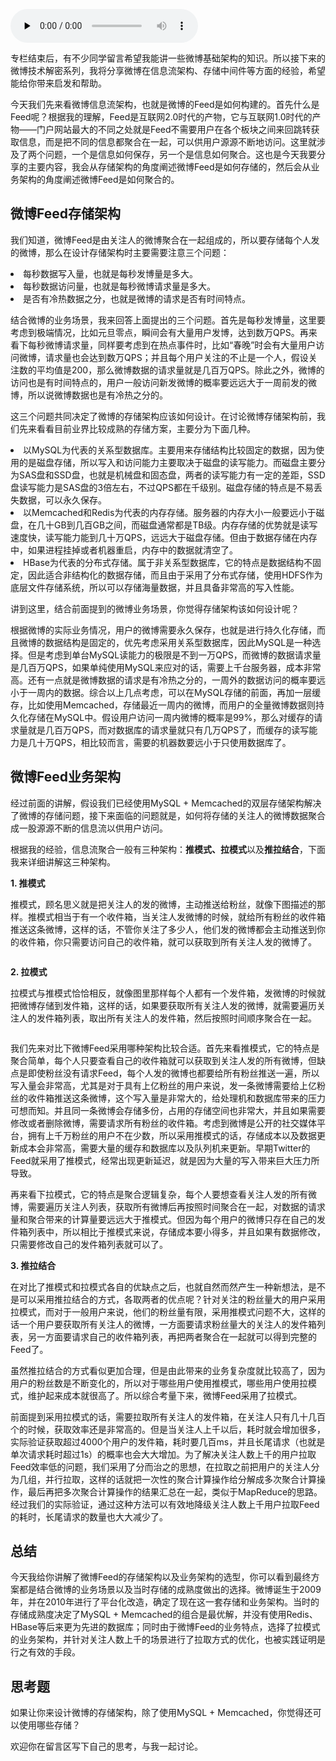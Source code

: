 <audio id="audio" title="微博技术解密（上） | 微博信息流是如何实现的？" controls="" preload="none"><source id="mp3" src="https://static001.geekbang.org/resource/audio/0a/83/0a17d693bce62d5def82675c65be8b83.mp3"></audio>

专栏结束后，有不少同学留言希望我能讲一些微博基础架构的知识。所以接下来的微博技术解密系列，我将分享微博在信息流架构、存储中间件等方面的经验，希望能给你带来启发和帮助。

今天我们先来看微博信息流架构，也就是微博的Feed是如何构建的。首先什么是Feed呢？根据我的理解，Feed是互联网2.0时代的产物，它与互联网1.0时代的产物——门户网站最大的不同之处就是Feed不需要用户在各个板块之间来回跳转获取信息，而是把不同的信息都聚合在一起，可以供用户源源不断地访问。这里就涉及了两个问题，一个是信息如何保存，另一个是信息如何聚合。这也是今天我要分享的主要内容，我会从存储架构的角度阐述微博Feed是如何存储的，然后会从业务架构的角度阐述微博Feed是如何聚合的。

## 微博Feed存储架构

我们知道，微博Feed是由关注人的微博聚合在一起组成的，所以要存储每个人发的微博，那么在设计存储架构时主要需要注意三个问题：

<li>
每秒数据写入量，也就是每秒发博量是多大。
</li>
<li>
每秒数据访问量，也就是每秒微博请求量是多大。
</li>
<li>
是否有冷热数据之分，也就是微博的请求是否有时间特点。
</li>

结合微博的业务场景，我来回答上面提出的三个问题。首先是每秒发博量，这里要考虑到极端情况，比如元旦零点，瞬间会有大量用户发博，达到数万QPS。再来看下每秒微博请求量，同样要考虑到在热点事件时，比如“春晚”时会有大量用户访问微博，请求量也会达到数万QPS；并且每个用户关注的不止是一个人，假设关注数的平均值是200，那么微博数据的请求量就是几百万QPS。除此之外，微博的访问也是有时间特点的，用户一般访问新发微博的概率要远远大于一周前发的微博，所以说微博数据也是有冷热之分的。

这三个问题共同决定了微博的存储架构应该如何设计。在讨论微博存储架构前，我们先来看看目前业界比较成熟的存储方案，主要分为下面几种。

<li>
以MySQL为代表的关系型数据库。主要用来存储结构比较固定的数据，因为使用的是磁盘存储，所以写入和访问能力主要取决于磁盘的读写能力。而磁盘主要分为SAS盘和SSD盘，也就是机械盘和固态盘，两者的读写能力有一定的差距，SSD盘读写能力是SAS盘的3倍左右，不过QPS都在千级别。磁盘存储的特点是不易丢失数据，可以永久保存。
</li>
<li>
以Memcached和Redis为代表的内存存储。服务器的内存大小一般要远小于磁盘，在几十GB到几百GB之间，而磁盘通常都是TB级。内存存储的优势就是读写速度快，读写能力能到几十万QPS，远远大于磁盘存储。但由于数据存储在内存中，如果进程挂掉或者机器重启，内存中的数据就清空了。
</li>
<li>
HBase为代表的分布式存储。属于非关系型数据库，它的特点是数据结构不固定，因此适合非结构化的数据存储，而且由于采用了分布式存储，使用HDFS作为底层文件存储系统，所以可以存储海量数据，并且具备非常高的写入性能。
</li>

讲到这里，结合前面提到的微博业务场景，你觉得存储架构该如何设计呢？

根据微博的实际业务情况，用户的微博需要永久保存，也就是进行持久化存储，而且微博的数据结构是固定的，优先考虑采用关系型数据库，因此MySQL是一种选择。但是考虑到单台MySQL读能力的极限是不到一万QPS，而微博的数据请求量是几百万QPS，如果单纯使用MySQL来应对的话，需要上千台服务器，成本非常高。还有一点就是微博数据的请求是有冷热之分的，一周外的数据访问的概率要远小于一周内的数据。综合以上几点考虑，可以在MySQL存储的前面，再加一层缓存，比如使用Memcached，存储最近一周内的微博，而用户的全量微博数据则持久化存储在MySQL中。假设用户访问一周内微博的概率是99%，那么对缓存的请求量就是几百万QPS，而对数据库的请求量就只有几万QPS了，而缓存的读写能力是几十万QPS，相比较而言，需要的机器数要远小于只使用数据库了。

## 微博Feed业务架构

经过前面的讲解，假设我们已经使用MySQL  +  Memcached的双层存储架构解决了微博的存储问题，接下来面临的问题就是，如何将存储的关注人的微博数据聚合成一股源源不断的信息流以供用户访问。

根据我的经验，信息流聚合一般有三种架构：**推模式、拉模式**以及**推拉结合**，下面我来详细讲解这三种架构。

**1. 推模式**

推模式，顾名思义就是把关注人的发的微博，主动推送给粉丝，就像下图描述的那样。推模式相当于有一个收件箱，当关注人发微博的时候，就给所有粉丝的收件箱推送这条微博，这样的话，不管你关注了多少人，他们发的微博都会主动推送到你的收件箱，你只需要访问自己的收件箱，就可以获取到所有关注人发的微博了。

<img src="https://static001.geekbang.org/resource/image/35/f3/355aefd37d002b5c0377c01b330b81f3.png" alt="">

**2. 拉模式**

拉模式与推模式恰恰相反，就像图里那样每个人都有一个发件箱，发微博的时候就把微博存储到发件箱，这样的话，如果要获取所有关注人发的微博，就需要遍历关注人的发件箱列表，取出所有关注人的发件箱，然后按照时间顺序聚合在一起。

<img src="https://static001.geekbang.org/resource/image/c2/1e/c2a9f7b3c71f58ad77dd185b7d045c1e.png" alt="">

我们先来对比下微博Feed采用哪种架构比较合适。首先来看推模式，它的特点是聚合简单，每个人只要查看自己的收件箱就可以获取到关注人发的所有微博，但缺点是即使粉丝没有请求Feed，每个人发的微博也都要给所有粉丝推送一遍，所以写入量会非常高，尤其是对于具有上亿粉丝的用户来说，发一条微博需要给上亿粉丝的收件箱推送这条微博，这个写入量是非常大的，给处理机和数据库带来的压力可想而知。并且同一条微博会存储多份，占用的存储空间也非常大，并且如果需要修改或者删除微博，需要请求所有粉丝的收件箱。考虑到微博是公开的社交媒体平台，拥有上千万粉丝的用户不在少数，所以采用推模式的话，存储成本以及数据更新成本会非常高，需要大量的缓存和数据库以及队列机来更新。早期Twitter的Feed就采用了推模式，经常出现更新延迟，就是因为大量的写入带来巨大压力所导致。

再来看下拉模式，它的特点是聚合逻辑复杂，每个人要想查看关注人发的所有微博，需要遍历关注人列表，获取所有微博后再按照时间聚合在一起，对数据的请求量和聚合带来的计算量要远远大于推模式。但因为每个用户的微博只存在自己的发件箱列表中，所以相比于推模式来说，存储成本要小得多，并且如果有数据修改，只需要修改自己的发件箱列表就可以了。

**3. 推拉结合**

在对比了推模式和拉模式各自的优缺点之后，也就自然而然产生一种新想法，是不是可以采用推拉结合的方式，各取两者的优点呢？针对关注的粉丝量大的用户采用拉模式，而对于一般用户来说，他们的粉丝量有限，采用推模式问题不大，这样的话一个用户要获取所有关注人的微博，一方面要请求粉丝量大的关注人的发件箱列表，另一方面要请求自己的收件箱列表，再把两者聚合在一起就可以得到完整的Feed了。

虽然推拉结合的方式看似更加合理，但是由此带来的业务复杂度就比较高了，因为用户的粉丝数是不断变化的，所以对于哪些用户使用推模式，哪些用户使用拉模式，维护起来成本就很高了。所以综合考量下来，微博Feed采用了拉模式。

前面提到采用拉模式的话，需要拉取所有关注人的发件箱，在关注人只有几十几百个的时候，获取效率还是非常高的。但是当关注人上千以后，耗时就会增加很多，实际验证获取超过4000个用户的发件箱，耗时要几百ms，并且长尾请求（也就是单次请求耗时超过1s）的概率也会大大增加。为了解决关注人数上千的用户拉取Feed效率低的问题，我们采用了分而治之的思想，在拉取之前把用户的关注人分为几组，并行拉取，这样的话就把一次性的聚合计算操作给分解成多次聚合计算操作，最后再把多次聚合计算操作的结果汇总在一起，类似于MapReduce的思路。经过我们的实际验证，通过这种方法可以有效地降级关注人数上千用户拉取Feed的耗时，长尾请求的数量也大大减少了。

## 总结

今天我给你讲解了微博Feed的存储架构以及业务架构的选型，你可以看到最终方案都是结合微博的业务场景以及当时存储的成熟度做出的选择。微博诞生于2009年，并在2010年进行了平台化改造，确定了现在这一套存储和业务架构。当时的存储成熟度决定了MySQL  +  Memcached的组合是最优解，并没有使用Redis、HBase等后来更为先进的数据库；同时由于微博Feed的业务特点，选择了拉模式的业务架构，并针对关注人数上千的场景进行了拉取方式的优化，也被实践证明是行之有效的手段。

## 思考题

如果让你来设计微博的存储架构，除了使用MySQL  +  Memcached，你觉得还可以使用哪些存储？

欢迎你在留言区写下自己的思考，与我一起讨论。


